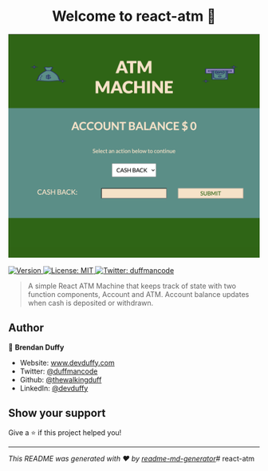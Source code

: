 <h1 align="center">Welcome to react-atm 👋</h1>
<img src="/images/atm.png">
<p>
  <a href="https://www.npmjs.com/package/atm" target="_blank">
    <img alt="Version" src="https://img.shields.io/npm/v/atm.svg">
  </a>
  <a href="#" target="_blank">
    <img alt="License: MIT" src="https://img.shields.io/badge/License-MIT-yellow.svg" />
  </a>
  <a href="https://twitter.com/duffmancode" target="_blank">
    <img alt="Twitter: duffmancode" src="https://img.shields.io/twitter/follow/duffmancode.svg?style=social" />
  </a>
</p>

> A simple React ATM Machine that keeps track of state with two function components, Account and ATM.  Account balance updates when cash is deposited or withdrawn.

## Author

👤 **Brendan Duffy**

* Website: www.devduffy.com
* Twitter: [@duffmancode](https://twitter.com/duffmancode)
* Github: [@thewalkingduff](https://github.com/thewalkingduff)
* LinkedIn: [@devduffy](https://linkedin.com/in/devduffy)

## Show your support

Give a ⭐️ if this project helped you!

***
_This README was generated with ❤️ by [readme-md-generator](https://github.com/kefranabg/readme-md-generator)_# react-atm
